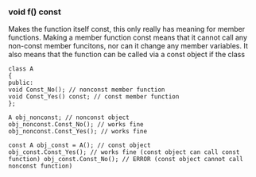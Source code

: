 ### void f() const 
Makes the function itself const, this only really has meaning for member functions.
Making a member function const means that it cannot call any non-const member funcitons, nor can it change any member variables.
It also means that the function can be called via a const object if the class

```
class A
{
public:
void Const_No(); // nonconst member function
void Const_Yes() const; // const member function
};

A obj_nonconst; // nonconst object
obj_nonconst.Const_No(); // works fine
obj_nonconst.Const_Yes(); // works fine

const A obj_const = A(); // const object
obj_const.Const_Yes(); // works fine (const object can call const function) obj_const.Const_No(); // ERROR (const object cannot call nonconst function)
```
